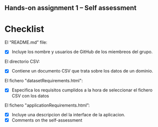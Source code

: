 ## Hands-on assignment 1 – Self assessment

# Checklist

El “README.md” file:

- [x] Incluye los nombre y usuarios de GitHub de los miembreos del grupo.

El directorio CSV:

- [x] Contiene un documento CSV que trata sobre los datos de un dominio.

El fichero "datasetRequirements.html":

- [x] Especifica los requisitos cumplidos a la hora de seleccionar el fichero CSV con los datos

El fichero "applicationRequirements.html”:

- [x] Incluye una descripcion del la interface de la aplicacion.
- [x] Comments on the self-assessment
